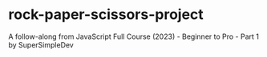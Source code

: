 # rock-paper-scissors-project
 A follow-along from JavaScript Full Course (2023) - Beginner to Pro - Part 1 by SuperSimpleDev
